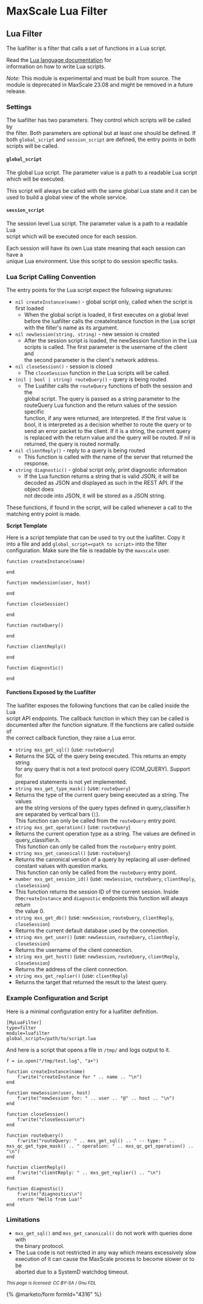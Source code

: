 # MaxScale Lua Filter

## Lua Filter

The luafilter is a filter that calls a set of functions in a Lua script.

Read the [Lua language documentation](https://www.lua.org/docs.html) for\
information on how to write Lua scripts.

_Note:_ This module is experimental and must be built from source. The\
module is deprecated in MaxScale 23.08 and might be removed in a future\
release.

### Settings

The luafilter has two parameters. They control which scripts will be called by\
the filter. Both parameters are optional but at least one should be defined. If\
both `global_script` and `session_script` are defined, the entry points in both\
scripts will be called.

#### `global_script`

The global Lua script. The parameter value is a path to a readable Lua script\
which will be executed.

This script will always be called with the same global Lua state and it can be\
used to build a global view of the whole service.

#### `session_script`

The session level Lua script. The parameter value is a path to a readable Lua\
script which will be executed once for each session.

Each session will have its own Lua state meaning that each session can have a\
unique Lua environment. Use this script to do session specific tasks.

### Lua Script Calling Convention

The entry points for the Lua script expect the following signatures:

* `nil createInstance(name)` - global script only, called when the script is first loaded
  * When the global script is loaded, it first executes on a global level\
    before the luafilter calls the createInstance function in the Lua script\
    with the filter's name as its argument.
* `nil newSession(string, string)` - new session is created
  * After the session script is loaded, the newSession function in the Lua\
    scripts is called. The first parameter is the username of the client and\
    the second parameter is the client's network address.
* `nil closeSession()` - session is closed
  * The `closeSession` function in the Lua scripts will be called.
* `(nil | bool | string) routeQuery()` - query is being routed
  * The Luafilter calls the `routeQuery` functions of both the session and the\
    global script. The query is passed as a string parameter to the\
    routeQuery Lua function and the return values of the session specific\
    function, if any were returned, are interpreted. If the first value is\
    bool, it is interpreted as a decision whether to route the query or to\
    send an error packet to the client. If it is a string, the current query\
    is replaced with the return value and the query will be routed. If nil is\
    returned, the query is routed normally.
* `nil clientReply()` - reply to a query is being routed
  * This function is called with the name of the server that returned the response.
* `string diagnostic()` - global script only, print diagnostic information
  * If the Lua function returns a string that is valid JSON, it will be\
    decoded as JSON and displayed as such in the REST API. If the object does\
    not decode into JSON, it will be stored as a JSON string.

These functions, if found in the script, will be called whenever a call to the\
matching entry point is made.

**Script Template**

Here is a script template that can be used to try out the luafilter. Copy it\
into a file and add `global_script=<path to script>` into the filter\
configuration. Make sure the file is readable by the `maxscale` user.

```
function createInstance(name)

end

function newSession(user, host)

end

function closeSession()

end

function routeQuery()

end

function clientReply()

end

function diagnostic()

end
```

#### Functions Exposed by the Luafilter

The luafilter exposes the following functions that can be called inside the Lua\
script API endpoints. The callback function in which they can be called is\
documented after the function signature. If the functions are called outside of\
the correct callback function, they raise a Lua error.

* `string mxs_get_sql()` (use: `routeQuery`)
* Returns the SQL of the query being executed. This returns an empty string\
  for any query that is not a text protocol query (COM\_QUERY). Support for\
  prepared statements is not yet implemented.
* `string mxs_get_type_mask()` (use: `routeQuery`)
* Returns the type of the current query being executed as a string. The values\
  are the string versions of the query types defined in query\_classifier.h\
  are separated by vertical bars (`|`).\
  This function can only be called from the `routeQuery` entry point.
* `string mxs_get_operation()` (use: `routeQuery`)
* Returns the current operation type as a string. The values are defined in\
  query\_classifier.h.\
  This function can only be called from the `routeQuery` entry point.
* `string mxs_get_canonical()` (use: `routeQuery`)
* Returns the canonical version of a query by replacing all user-defined constant values with question marks.\
  This function can only be called from the `routeQuery` entry point.
* `number mxs_get_session_id()` (use: `newSession`, `routeQuery`, `clientReply`, `closeSession`)
* This function returns the session ID of the current session. Inside the`createInstance` and `diagnostic` endpoints this function will always return\
  the value 0.
* `string mxs_get_db()` (use: `newSession`, `routeQuery`, `clientReply`, `closeSession`)
* Returns the current default database used by the connection.
* `string mxs_get_user()` (use: `newSession`, `routeQuery`, `clientReply`, `closeSession`)
* Returns the username of the client connection.
* `string mxs_get_host()` (use: `newSession`, `routeQuery`, `clientReply`, `closeSession`)
* Returns the address of the client connection.
* `string mxs_get_replier()` (use: `clientReply`)
* Returns the target that returned the result to the latest query.

### Example Configuration and Script

Here is a minimal configuration entry for a luafilter definition.

```
[MyLuaFilter]
type=filter
module=luafilter
global_script=/path/to/script.lua
```

And here is a script that opens a file in `/tmp/` and logs output to it.

```
f = io.open("/tmp/test.log", "a+")

function createInstance(name)
    f:write("createInstance for " .. name .. "\n")
end

function newSession(user, host)
    f:write("newSession for: " .. user .. "@" .. host .. "\n")
end

function closeSession()
    f:write("closeSession\n")
end

function routeQuery()
    f:write("routeQuery: " .. mxs_get_sql() .. " -- type: " .. mxs_qc_get_type_mask() .. " operation: " .. mxs_qc_get_operation() .. "\n")
end

function clientReply()
    f:write("clientReply: " .. mxs_get_replier() .. "\n")
end

function diagnostic()
    f:write("diagnostics\n")
    return "Hello from Lua!"
end
```

### Limitations

* `mxs_get_sql()` and `mxs_get_canonical()` do not work with queries done with\
  the binary protocol.
* The Lua code is not restricted in any way which means excessively slow\
  execution of it can cause the MaxScale process to become slower or to be\
  aborted due to a SystemD watchdog timeout.

<sub>_This page is licensed: CC BY-SA / Gnu FDL_</sub>

{% @marketo/form formId="4316" %}
